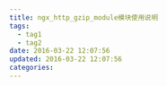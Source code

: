 ```yaml
---
title: ngx_http_gzip_module模块使用说明
tags:
  - tag1
  - tag2
date: 2016-03-22 12:07:56
updated: 2016-03-22 12:07:56
categories:
---
```

